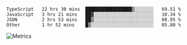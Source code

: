 <!--START_SECTION:waka-->

```text
TypeScript   22 hrs 30 mins  █████████████████▒░░░░░░░   69.51 %
JavaScript   3 hrs 21 mins   ██▓░░░░░░░░░░░░░░░░░░░░░░   10.34 %
JSON         2 hrs 53 mins   ██▒░░░░░░░░░░░░░░░░░░░░░░   08.95 %
Other        1 hr 52 mins    █▒░░░░░░░░░░░░░░░░░░░░░░░   05.80 %
```

<!--END_SECTION:waka-->

![Metrics](https://metrics.lecoq.io/TachibanaKimika?template=classic&base.activity=0&base.community=0&base.repositories=0&languages=1&isocalendar=1&isocalendar.duration=half-year&languages.limit=8&languages.sections=most-used&languages.colors=github&languages.threshold=0%25&languages.indepth=false&languages.recent.load=300&languages.recent.days=14&config.timezone=Asia%2FShanghai)

